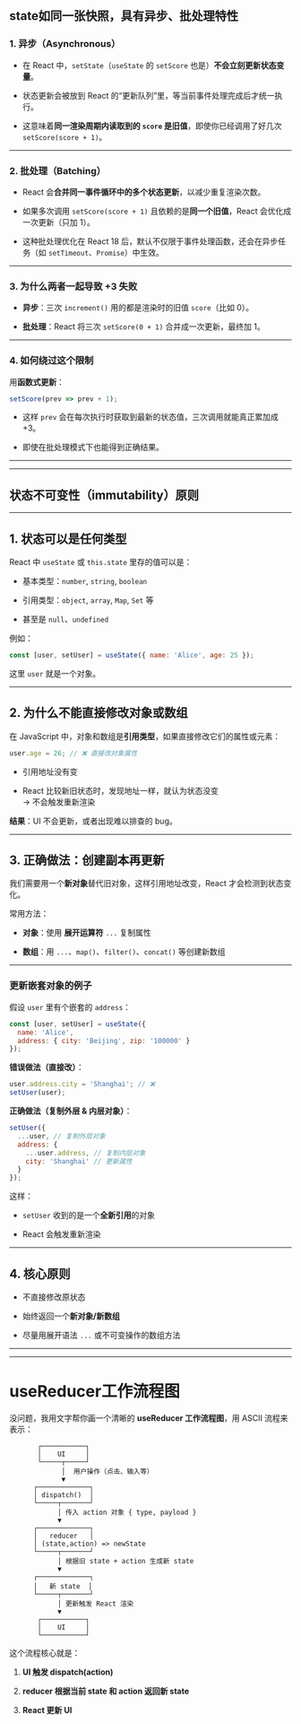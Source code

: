 
## **state如同一张快照，具有异步、批处理特性**
### **1. 异步（Asynchronous）**

- 在 React 中，`setState`（`useState` 的 `setScore` 也是）**不会立刻更新状态变量**。
    
- 状态更新会被放到 React 的“更新队列”里，等当前事件处理完成后才统一执行。
    
- 这意味着**同一渲染周期内读取到的 `score` 是旧值**，即使你已经调用了好几次 `setScore(score + 1)`。
    

---

### **2. 批处理（Batching）**

- React 会**合并同一事件循环中的多个状态更新**，以减少重复渲染次数。
    
- 如果多次调用 `setScore(score + 1)` 且依赖的是**同一个旧值**，React 会优化成一次更新（只加 1）。
    
- 这种批处理优化在 React 18 后，默认不仅限于事件处理函数，还会在异步任务（如 `setTimeout`、`Promise`）中生效。
    

---

### **3. 为什么两者一起导致 +3 失败**

- **异步**：三次 `increment()` 用的都是渲染时的旧值 `score`（比如 0）。
    
- **批处理**：React 将三次 `setScore(0 + 1)` 合并成一次更新，最终加 1。
    

---

### **4. 如何绕过这个限制**

用**函数式更新**：

```js
setScore(prev => prev + 1);
```

- 这样 `prev` 会在每次执行时获取到最新的状态值，三次调用就能真正累加成 +3。
    
- 即使在批处理模式下也能得到正确结果。
    

---
---

## **状态不可变性（immutability）原则**

---

## **1. 状态可以是任何类型**

React 中 `useState` 或 `this.state` 里存的值可以是：

- 基本类型：`number`, `string`, `boolean`
    
- 引用类型：`object`, `array`, `Map`, `Set` 等
    
- 甚至是 `null`、`undefined`
    

例如：

```js
const [user, setUser] = useState({ name: 'Alice', age: 25 });
```

这里 `user` 就是一个对象。

---

## **2. 为什么不能直接修改对象或数组**

在 JavaScript 中，对象和数组是**引用类型**，如果直接修改它们的属性或元素：

```js
user.age = 26; // ❌ 直接改对象属性
```

- 引用地址没有变
    
- React 比较新旧状态时，发现地址一样，就认为状态没变  
    → 不会触发重新渲染
    

**结果**：UI 不会更新，或者出现难以排查的 bug。

---

## **3. 正确做法：创建副本再更新**

我们需要用一个**新对象**替代旧对象，这样引用地址改变，React 才会检测到状态变化。

常用方法：

- **对象**：使用 **展开运算符** `...` 复制属性
    
- **数组**：用 `...`、`map()`、`filter()`、`concat()` 等创建新数组
    

---

### **更新嵌套对象的例子**

假设 `user` 里有个嵌套的 `address`：

```js
const [user, setUser] = useState({
  name: 'Alice',
  address: { city: 'Beijing', zip: '100000' }
});
```

**错误做法（直接改）**：

```js
user.address.city = 'Shanghai'; // ❌
setUser(user);
```

**正确做法（复制外层 & 内层对象）**：

```js
setUser({
  ...user, // 复制外层对象
  address: {
    ...user.address, // 复制内层对象
    city: 'Shanghai' // 更新属性
  }
});
```

这样：

- `setUser` 收到的是一个**全新引用**的对象
    
- React 会触发重新渲染
    

---

## **4. 核心原则**

- 不直接修改原状态
    
- 始终返回一个**新对象/新数组**
    
- 尽量用展开语法 `...` 或不可变操作的数组方法
    

---
---

# useReducer工作流程图

没问题，我用文字帮你画一个清晰的 **useReducer 工作流程图**，用 ASCII 流程来表示：

```
       ┌───────────┐
       │    UI     │
       └─────┬─────┘
             │  用户操作（点击、输入等）
             ▼
      ┌─────────────┐
      │ dispatch()  │
      └─────┬───────┘
            │ 传入 action 对象 { type, payload }
            ▼
      ┌─────────────┐
      │   reducer   │
      │ (state,action) => newState
      └─────┬───────┘
            │ 根据旧 state + action 生成新 state
            ▼
      ┌─────────────┐
      │   新 state  │
      └─────┬───────┘
            │ 更新触发 React 渲染
            ▼
       ┌───────────┐
       │    UI     │
       └───────────┘
```

这个流程核心就是：

1. **UI 触发 dispatch(action)**
    
2. **reducer 根据当前 state 和 action 返回新 state**
    
3. **React 更新 UI**
    


